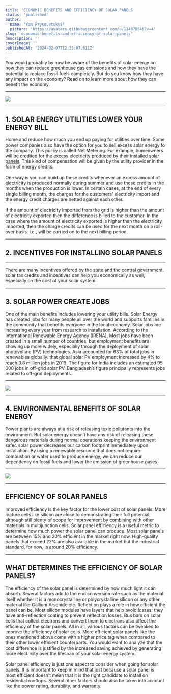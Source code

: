 ```yaml
---
title: 'ECONOMIC BENEFITS AND EFFICIENCY OF SOLAR PANELS'
status: 'published'
author:
  name: 'Yan Prysovetskyi'
  picture: 'https://avatars.githubusercontent.com/u/114078546?v=4'
slug: 'economic-benefits-and-efficiency-of-solar-panels'
description: ''
coverImage: ''
publishedAt: '2024-02-07T12:35:07.611Z'
---
```


You would probably by now be aware of the benefits of solar energy on how they can reduce greenhouse gas emissions and how they have the potential to replace fossil fuels completely. But do you know how they have any impact on the economy? Read on to learn more about how they can benefit the economy.

---

![](https://ae-solar.com/wp-content/uploads/2021/09/image001.jpg)

---

## **1. SOLAR ENERGY UTILITIES LOWER YOUR ENERGY BILL**

Home and reduce how much you end up paying for utilities over time. Some power companies also have the option for you to sell excess solar energy to the company. This policy is called Net Metering. For example, homeowners will be credited for the excess electricity produced by their installed [solar panels](https://ae-solar.com/). This kind of compensation will be given by the utility provider in the form of energy credits.\
\
One way is you can build up these credits whenever an excess amount of electricity is produced normally during summer and use these credits in the months when the production is lower. In certain cases, at the end of every single billing month, the charges for the customers' electricity import and the energy credit charges are netted against each other.\
\
If the amount of electricity imported from the grid is higher than the amount of electricity exported then the difference is billed to the customer. In the case where the amount of electricity exported is higher than the electricity imported, then the charge credits can be used for the next month on a roll-over basis. i.e., will be carried on to the next billing period.

---

## **2. INCENTIVES FOR INSTALLING SOLAR PANELS**

---

There are many incentives offered by the state and the central government. solar tax credits and incentives can help you economically as well, especially on the cost of your solar system.

---

## **3. SOLAR POWER CREATE JOBS**

One of the main benefits includes lowering your utility bills. Solar Energy has created jobs for many people all over the world and supports families in the community that benefits everyone in the local economy. Solar jobs are increasing every year from research to installation. According to the International Renewable Energy Agency (IRENA), Most jobs have been created in a small number of countries, but employment benefits are showing up more widely, especially through the deployment of solar photovoltaic (PV) technologies. Asia accounted for 63% of total jobs in renewables globally. that global solar PV employment increased by 4% to reach 3.8 million jobs in 2019. The figure for India includes an estimated 95 000 jobs in off-grid solar PV. Bangladesh’s figure principally represents jobs related to off-grid deployments.

---

![](https://ae-solar.com/wp-content/uploads/2021/09/image003.png)

---

## **4. ENVIRONMENTAL BENEFITS OF SOLAR ENERGY**

Power plants are always at a risk of releasing toxic pollutants into the environment. But solar energy doesn’t have any risk of releasing these dangerous materials during normal operations keeping the environment safer. solar power decreases our carbon footprint immediately upon installation. By using a renewable resource that does not require combustion or water used to produce energy, we can reduce our dependency on fossil fuels and lower the emission of greenhouse gases.

---

![](https://ae-solar.com/wp-content/uploads/2021/09/image002.jpg)

---

## **EFFICIENCY OF SOLAR PANELS**

Improved efficiency is the key factor for the lower cost of solar panels. More mature cells like silicon are close to demonstrating their full potential, although still plenty of scope for improvement by combining with other materials in multijunction cells. Solar panel efficiency is a useful metric to determine how much power the solar panel can produce. Most solar panels are between 15% and 20% efficient in the market right now. High-quality panels that exceed 22% are also available in the market but the industrial standard, for now, is around 20% efficiency.

---

## **WHAT DETERMINES THE EFFICIENCY OF SOLAR PANELS?**

The efficiency of the solar panel is determined by how much light it can absorb. Several factors add to the end conversion rate such as the material itself whether it is a monocrystalline or polycrystalline silicon or any other material like Gallium Arsenide etc. Reflection plays a role in how efficient the panel can be. Most silicon modules have layers that help avoid losses; they have anti-reflection coating to prevent reflection losses. Bus bars on solar cells that collect electrons and convert them to electrons also affect the efficiency of the solar panels. All in all, various factors can be tweaked to improve the efficiency of solar cells. More efficient solar panels like the ones mentioned above come with a higher price tag when compared to their other lower efficient counterparts. You would want to analyze that the cost difference is justified by the increased saving achieved by generating more electricity over the lifespan of your solar energy system.\
\
Solar panel efficiency is just one aspect to consider when going for solar panels. It is important to keep in mind that just because a solar panel is most efficient doesn’t mean that it is the right candidate to install on residential rooftops. Several other factors should also be taken into account like the power rating, durability, and warranty.